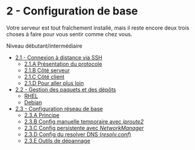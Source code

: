 # 2 - Configuration de base
Votre serveur est tout fraîchement installé, mais il reste encore deux trois choses à faire pour vous sentir comme chez vous.

Niveau débutant/intermédiaire

+ [2.1 - Connexion à distance via SSH](ssh.md)
    - [2.1.A Présentation du protocole](ssh.md#21a-présentation-du-protocole)
    - [2.1.B Côté serveur](ssh.md#21b-côté-serveur)
    - [2.1.C Côté client](ssh.md#21c-côté-client)
    - [2.1.D Pour aller plus loin](ssh.md#21d-pour-aller-plus-loin)
+ [2.2 - Gestion des paquets et des dépôts](packages.md)
    - [RHEL](packages.md#rhel)
    - [Debian](packages.md#debian)
+ [2.3 - Configuration réseau de base](rozo.md)
    - [2.3.A Principe](rozo.md#23a---principe)
    - [2.3.B Config manuelle temporaire avec *iproute2*](rozo.md#23b---config-manuelle-temporaire-avec-iproute2)
    - [2.3.C Config persistente avec *NetworkManager*](rozo.md#23c---config-persistente-avec-networkmanager)
    - [2.3.D Config du resolver DNS (*resolv.conf*)](rozo.md#23d---config-du-resolver-dns-avec-resolvconf)
    - [2.3.E Outils de dépannage](rozo.md#23e---outils-de-dépannage)